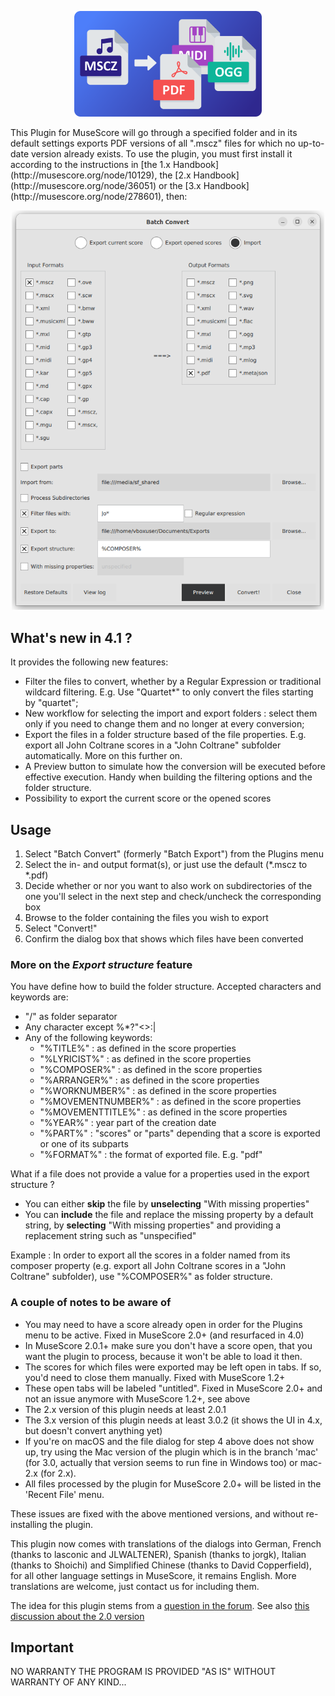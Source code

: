 
<p align="center"><img src="/batch_convert/batch_convert_thumbnail.png" Alt="logo" width="300" /></p>
This Plugin for MuseScore will go through a specified folder and in its default settings exports PDF versions of all ".mscz" files for which no up-to-date version already exists. To use the plugin, you must first install it according to the instructions in [the 1.x Handbook](http://musescore.org/node/10129), the [2.x Handbook](http://musescore.org/node/36051) or the [3.x Handbook](http://musescore.org/node/278601), then:


<p align="center"><img src="/demo/batch-convert.png" alt="Screenshot" width="500"/></p>


## What's new in 4.1 ?
  
It provides the following new features:
* Filter the files to convert, whether by a Regular Expression or traditional wildcard filtering. E.g. Use "Quartet*" to only convert the files starting by "quartet";
* New workflow for selecting the import and export folders : select them only if you need to change them and no longer at every conversion;
* Export the files in a folder structure based of the file properties. E.g. export all John Coltrane scores in a "John Coltrane" subfolder automatically. More on this further on.
* A Preview button to simulate how the conversion will be executed before effective execution. Handy when building the filtering options and the folder structure.
* Possibility to export the current score or the opened scores

## Usage
1. Select "Batch Convert" (formerly "Batch Export") from the Plugins menu
3. Select the in- and output format(s), or just use the default (\*.mscz to \*.pdf)
4. Decide whether or nor you want to also work on subdirectories of the one you'll select in the next step and check/uncheck the corresponding box
5. Browse to the folder containing the files you wish to export
6. Select "Convert!"
7. Confirm the dialog box that shows which files have been converted
	
### More on the _Export structure_ feature
You have define how to build the folder structure.
Accepted characters and keywords are:
* "/" as folder separator
* Any character except \%*?"<>:|
* Any of the following keywords:
	* "%TITLE%" : as defined in the score properties
	* "%LYRICIST%" : as defined in the score properties 
	* "%COMPOSER%" : as defined in the score properties
	* "%ARRANGER%" :  as defined in the score properties 
	* "%WORKNUMBER%" :  as defined in the score properties 
	* "%MOVEMENTNUMBER%" :  as defined in the score properties 
	* "%MOVEMENTTITLE%" :  as defined in the score properties 
	* "%YEAR%" :  year part of the creation date
	* "%PART%" :  "scores" or "parts" depending that a score is exported or one of its subparts
	* "%FORMAT%" : the format of exported file. E.g. "pdf"

What if a file does not provide a value for a properties used in the export structure ?
* You can either **skip** the file by **unselecting** "With missing properties"
* You can **include** the file and replace the missing property by a default string, by **selecting** "With missing properties" and providing a replacement string such as "unspecified"

Example :
In order to export all the scores in a folder named from its composer property (e.g. export all John Coltrane scores in a "John Coltrane" subfolder), use "%COMPOSER%" as folder structure.



### A couple of notes to be aware of

- You may need to have a score already open in order for the Plugins menu to be active. Fixed in MuseScore 2.0+ (and resurfaced in 4.0)
- In MuseScore 2.0.1+ make sure you don't have a score open, that you want the plugin to process, because it won't be able to load it then.
- The scores for which files were exported may be left open in tabs. If so, you'd need to close them manually. Fixed with MuseScore 1.2+
- These open tabs will be labeled "untitled". Fixed in MuseScore 2.0+ and not an issue anymore with MuseScore 1.2+, see above
- The 2.x version of this plugin needs at least 2.0.1
- The 3.x version of this plugin needs at least 3.0.2 (it shows the UI in 4.x, but doesn't convert anything yet)
- If you're on macOS and the file dialog for step 4 above does not show up, try using the Mac version of the plugin which is in the branch 'mac' (for 3.0, actually that version seems to run fine in Windows too) or mac-2.x (for 2.x).
- All files processed by the plugin for MuseScore 2.0+ will be listed in the 'Recent File' menu.

These issues are fixed with the above mentioned versions, and without re-installing the plugin.

This plugin now comes with translations of the dialogs into German, French (thanks to lasconic and JLWALTENER), Spanish (thanks to jorgk), Italian (thanks to Shoichi) and Simplified Chinese (thanks to David Copperfield), for all other language settings in MuseScore, it remains English. More translations are welcome, just contact us for including them.

The idea for this plugin stems from a [question in the forum](https://musescore.org/node/12452). See also [this discussion about the 2.0 version](https://musescore.org/node/55616)
		  

## Important
NO WARRANTY THE PROGRAM IS PROVIDED "AS IS" WITHOUT WARRANTY OF ANY KIND...
